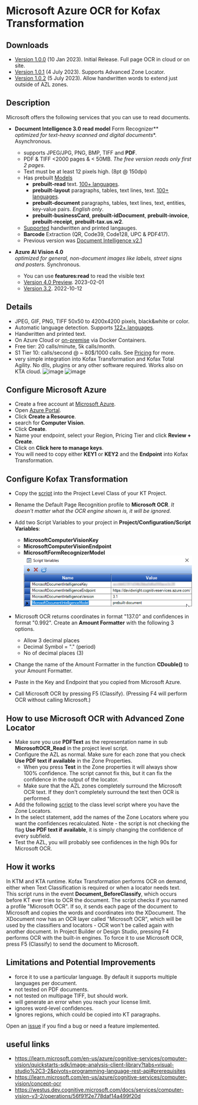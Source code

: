 # Microsoft Azure OCR for Kofax Transformation
## Downloads
* [Version 1.0.0](https://github.com/KofaxTransformation/MicrosoftOCR/releases/tag/1.0.0)  (10 Jan 2023). Initial Release. Full page OCR in cloud or on site.
* [Version 1.0.1](https://github.com/KofaxTransformation/MicrosoftOCR/releases/tag/1.0.1) (4 July 2023). Supports Advanced Zone Locator.
* [Version 1.0.2](https://github.com/KofaxTransformation/MicrosoftOCR/releases/tag/1.0.2) (5 July 2023). Allow handwritten words to extend just outside of AZL zones.
## Description



Microsoft offers the following services that you can use to read documents.
* **Document Intelligence 3.0 read model** Form Recognizer**  
    *optimized for text-heavy scanned and digital documents**. Asynchronous.
    * supports JPEG/JPG, PNG, BMP, TIFF and **PDF**.
    * PDF & TIFF <2000 pages & < 50MB. *The free version reads only first 2 pages*.
    * Text must be at least 12 pixels high. (8pt @ 150dpi)
    * Has prebuilt [Models](https://learn.microsoft.com/en-us/azure/ai-services/document-intelligence/how-to-guides/use-sdk-rest-api?view=doc-intel-3.0.0&preserve-view=true&tabs=windows&pivots=programming-language-rest-api#analyze-documents-and-get-results)
      * **prebuilt-read** text. [100+ languages](https://docs.microsoft.com/en-us/azure/applied-ai-services/form-recognizer/language-support).
      * **prebuilt-layout** paragraphs, tables, text lines, text. [100+ languages](https://docs.microsoft.com/en-us/azure/applied-ai-services/form-recognizer/language-support).
      * **prebuilt-document** paragraphs, tables, text lines, text, entities, key-value pairs. *English only*.
      * **prebuilt-businessCard**, **prebuilt-idDocument**, **prebuilt-invoice**, **prebuilt-receipt**, **prebuilt-tax.us.w2**.
    * [Supported](https://learn.microsoft.com/en-us/azure/ai-services/document-intelligence/language-support?view=doc-intel-3.0.0) handwritten and printed langauges.
    * **Barcode** Extraction (QR, Code39, Code128, UPC & PDF417).
    * Previous version was [Document Intelligence v2.1](https://learn.microsoft.com/en-us/azure/ai-services/document-intelligence/how-to-guides/use-sdk-rest-api?view=doc-intel-2.1.0&preserve-view=true&tabs=windows&pivots=programming-language-rest-api)

  
  
* **Azure AI Vision 4.0**  
    *optimized for general, non-document images like labels, street signs and posters.* Synchronous.
    * You can use **features:read** to read the visible text
    * [Version 4.0 Preview](https://learn.microsoft.com/en-us/azure/ai-services/computer-vision/concept-ocr?view=doc-intel-3.0.0). 2023-02-01
    * [Version 3.2](???). 2022-10-12


## Details

* JPEG, GIF, PNG, TIFF 50x50 to 4200x4200 pixels, black&white or color.
* Automatic language detection. Supports [122+ languages](https://learn.microsoft.com/en-us/azure/cognitive-services/computer-vision/language-support#optical-character-recognition-ocr).
* Handwritten and printed text.
* On Azure Cloud or [on-premise](https://learn.microsoft.com/en-us/azure/cognitive-services/computer-vision/computer-vision-how-to-install-containers) via Docker Containers.
* Free tier: 20 calls/minute, 5k calls/month.
* S1 Tier 10: calls/second @ ~ 80$/1000 calls. See [Pricing]((https://azure.microsoft.com/en-gb/pricing/details/cognitive-services/computer-vision/)) for more.
* very simple integration into Kofax Transformation and Kofax Total Agility. No dlls, plugins or any other software required. Works also on KTA cloud.
![image](https://user-images.githubusercontent.com/47416964/227095491-b54f09f7-7b2f-4be2-95a7-0b5383185ee3.png)
![image](https://user-images.githubusercontent.com/47416964/227095588-62649b39-4648-4c06-aa37-3f77dcf85600.png)

## Configure Microsoft Azure
* Create a free account at [Microsoft Azure](https://azure.microsoft.com).
* Open [Azure Portal](https://portal.azure.com/#home).
* Click **Create a Resource**.
* search for **Computer Vision**.
* Click **Create**.
* Name your endpoint, select your Region, Pricing Tier and click **Review + Create**.
* Click on **Click here to manage keys**.
* You will need to copy either **KEY1** or **KEY2** and the **Endpoint** into Kofax Transformation.

## Configure Kofax Transformation

* Copy the [script](Microsoft%20OCR.vb) into the Project Level Class of your KT Project.
* Rename the Default Page Recognition profile to **Microsoft OCR**. *It doesn't matter what the OCR engine shown is, it will be ignored*.
* Add two Script Variables to your project in **Project/Configuration/Script Variables**: 
    * **MicrosoftComputerVisionKey**
    * **MicrosoftComputerVisionEndpoint**
    * **MicrosoftFormRecognizerModel**    
![Alt text](images/Script%20Variables.png)


* Microsoft OCR returns coordinates in format "137.0" and confidences in format "0.992". Create an **Amount Formatter** with the following 3 options.
  * Allow 3 decimal places
  * Decimal Symbol = "." (period)
  * No of decimal places (3)
* Change the name of the Amount Formatter in the function **CDouble()** to your Amount Formatter.
* Paste in the Key and Endpoint that you copied from Microsoft Azure.
* Call Microsoft OCR by pressing F5 (Classify). (Pressing F4 will perform OCR without calling Microsoft.)

## How to use Microsoft OCR with Advanced Zone Locator
* Make sure you use **PDFText** as the representation name in sub **MicrosoftOCR_Read** in the project level script.
* Configure the AZL as normal. Make sure for each zone that you check **Use PDF text if available** in the Zone Properties.
  * When you press **Test** in the Zone properties it will always show 100% confidence. The script cannot fix this, but it can fix the confidence in the output of the locator.
  * Make sure that the AZL zones completely surround the Microsoft OCR text. If they don't completely surround the text then OCR is performed.
* Add the following [script](AZL_Microsoft%20OCR.vb) to the class level script where you have the Zone Locators.
* In the select statement, add the names of the Zone Locators where you want the confidences recalculated. Note - the script is not checking the flag **Use PDF text if available**, it is simply changing the confidence of every subfield.
* Test the AZL, you will probably see confidences in the high 90s for Microsoft OCR.


## How it works
In KTM and KTA runtime. Kofax Transformation performs OCR on demand, either when Text Classification is required or when a locator needs text.
This script runs in the event **Document_BeforeClassify**, which occurs before KT ever tries to OCR the document. The script checks if you named a profile "Microsoft OCR". If so, it sends each page of the document to Microsoft and copies the words and coordinates into the XDocument. The XDocument now has an OCR layer called "Microsoft OCR", which will be used by the classifiers and locators - OCR won't be called again with another document.
In Project Builder or Design Studio, pressing F4 performs OCR with the built-in engines. To force it to use Microsoft OCR, press F5 (Classify) to send the document to Microsoft.

## Limitations and Potential Improvements
* force it to use a particular language. By default it supports multiple languages per document.
* not tested on PDF documents.
* not tested on multipage TIFF, but should work.
* will generate an error when you reach your license limit.  
* ignores word-level confidences.
* Ignores regions, which could be copied into KT paragraphs.

Open an [issue](https://github.com/KofaxTransformation/MicrosoftOCR/issues) if you find a bug or need a feature implemented.

## useful links
* https://learn.microsoft.com/en-us/azure/cognitive-services/computer-vision/quickstarts-sdk/image-analysis-client-library?tabs=visual-studio%2C3-2&pivots=programming-language-rest-api#prerequisites
* https://learn.microsoft.com/en-us/azure/cognitive-services/computer-vision/concept-ocr
* https://westus.dev.cognitive.microsoft.com/docs/services/computer-vision-v3-2/operations/56f91f2e778daf14a499f20d
